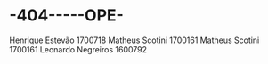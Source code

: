 # -404-----OPE-



Henrique Estevão	  1700718
Matheus Scotini	    1700161
Matheus Scotini	    1700161
Leonardo Negreiros  1600792
